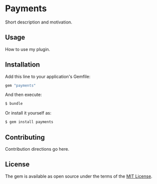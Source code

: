 # Payments
Short description and motivation.

## Usage
How to use my plugin.

## Installation
Add this line to your application's Gemfile:

```ruby
gem "payments"
```

And then execute:
```bash
$ bundle
```

Or install it yourself as:
```bash
$ gem install payments
```

## Contributing
Contribution directions go here.

## License
The gem is available as open source under the terms of the [MIT License](https://opensource.org/licenses/MIT).

